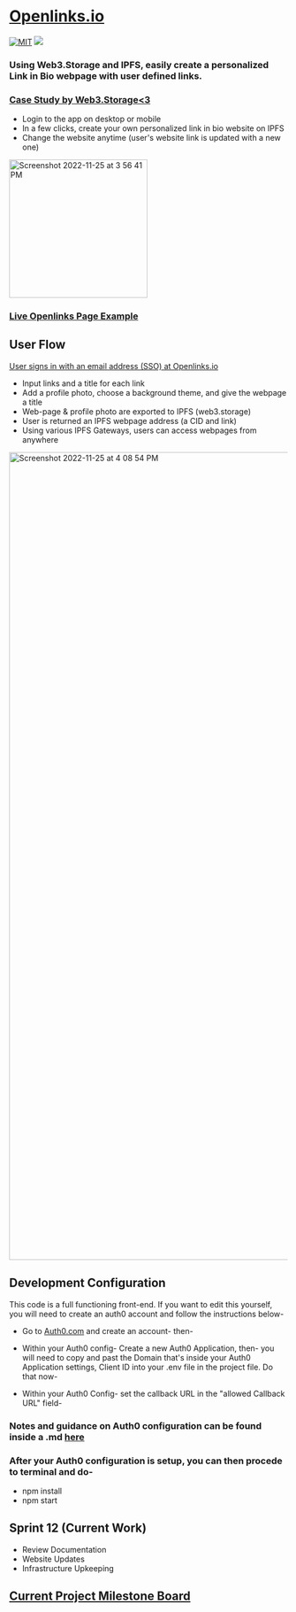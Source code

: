 # [Openlinks.io](https://openlinks.io)

[![MIT](https://img.shields.io/npm/l/react-tag-input.svg?style=flat-square)](https://github.com/react-tags/react-tags/blob/master/LICENSE)
[![](https://img.shields.io/badge/project-IPFS-blue.svg?style=flat-square)](https://ipfs.io/)


### Using Web3.Storage and IPFS, easily create a personalized Link in Bio webpage with user defined links.
### [Case Study by Web3.Storage<3](https://blog.web3.storage/posts/openlinks-case-study)

- Login to the app on desktop or mobile 
- In a few clicks, create your own personalized link in bio website on IPFS
- Change the website anytime (user's website link is updated with a new one)

<img width="250" alt="Screenshot 2022-11-25 at 3 56 41 PM" src="https://user-images.githubusercontent.com/30084404/204060651-1b094ca7-857f-42fb-93f9-68844ea7251d.png">

### [Live Openlinks Page Example](https://bafybeigudn33kfiho647u5ad6hsw7r7p6ddzsplbvphalv34fyso3yuup4.ipfs.dweb.link/My-Openlinks.html)

## User Flow
[User signs in with an email address (SSO) at Openlinks.io](https://openlinks.io) 
- Input links and a title for each link
- Add a profile photo, choose a background theme, and give the webpage a title
- Web-page & profile photo are exported to IPFS (web3.storage)
- User is returned an IPFS webpage address (a CID and link)
- Using various IPFS Gateways, users can access webpages from anywhere


<img width="1460" alt="Screenshot 2022-11-25 at 4 08 54 PM" src="https://user-images.githubusercontent.com/90220293/204059259-a9b94c16-1526-4fae-ba0d-0ea9a6214d85.png">

## Development Configuration
This code is a full functioning front-end. If you want to edit this yourself, you will need to create an auth0 account and follow the instructions below-

- Go to [Auth0.com](https://auth0.com) and create an account- then-

- Within your Auth0 config- Create a new Auth0 Application, then- you will need to copy and past the Domain that's inside your Auth0 Application settings, Client ID into your .env file in the project file. Do that now-

- Within your Auth0 Config- set the callback URL in the "allowed Callback URL" field-

### Notes and guidance on Auth0 configuration can be found inside a .md [here](https://github.com/noryev/openlinks/blob/main/development/auth0ConfigSetup.md)
### After your Auth0 configuration is setup, you can then procede to terminal and do-

- npm install
- npm start

## Sprint 12 (Current Work)
- Review Documentation 
- Website Updates
- Infrastructure Upkeeping

## [Current Project Milestone Board](https://github.com/orgs/galaxyxone/projects/4)


